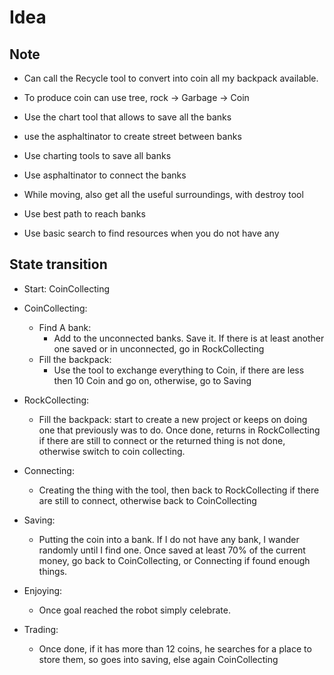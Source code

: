 # Idea

## Note
- Can call the Recycle tool to convert into coin all my backpack available. 
- To produce coin can use tree, rock -> Garbage -> Coin

- Use the chart tool that allows to save all the banks
- use the asphaltinator to create street between banks
- Use charting tools to save all banks 
- Use asphaltinator to connect the banks 
- While moving, also get all the useful surroundings, with destroy tool
- Use best path to reach banks
- Use basic search to find resources when you do not have any

## State transition
- Start: CoinCollecting

- CoinCollecting: 
    - Find A bank: 
        - Add to the unconnected banks. Save it. If there is at least  another one saved or in unconnected, go in RockCollecting
    - Fill the backpack: 
        - Use the tool to exchange everything to Coin, if there are less then 10 Coin and go on, otherwise, go to Saving
- RockCollecting: 
    - Fill the backpack: start to create a new project or keeps on doing one that previously was to do. Once done, returns in RockCollecting if there are still to connect or the returned thing is not done, otherwise switch to coin collecting. 
- Connecting: 
    - Creating the thing with the tool, then back to RockCollecting if there are still to connect, otherwise back to CoinCollecting
- Saving:
    - Putting the coin into a bank. If I do not have any bank, I wander randomly until I find one. Once saved at least 70% of the current money, go back to CoinCollecting, or Connecting if found enough things. 
- Enjoying:
    - Once goal reached the robot simply celebrate. 
- Trading: 
    - Once done, if it has more than 12 coins, he searches for a place to store them, so goes into saving, else again CoinCollecting